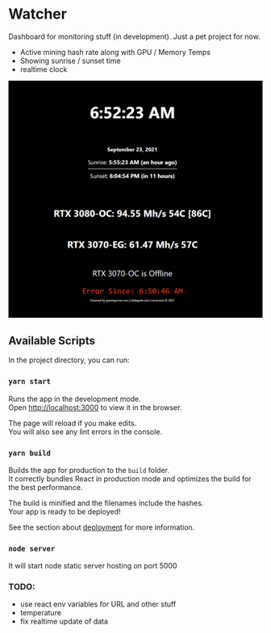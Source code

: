 # Watcher

Dashboard for monitoring stuff (in development). Just a pet project for now.

- Active mining hash rate along with GPU / Memory Temps
- Showing sunrise / sunset time
- realtime clock

![screenshot](./screenshot.png)

## Available Scripts

In the project directory, you can run:

### `yarn start`

Runs the app in the development mode.\
Open [http://localhost:3000](http://localhost:3000) to view it in the browser.

The page will reload if you make edits.\
You will also see any lint errors in the console.

### `yarn build`

Builds the app for production to the `build` folder.\
It correctly bundles React in production mode and optimizes the build for the best performance.

The build is minified and the filenames include the hashes.\
Your app is ready to be deployed!

See the section about [deployment](https://facebook.github.io/create-react-app/docs/deployment) for more information.

### `node server`

It will start node static server hosting on port 5000


### TODO:

- use react env variables for URL and other stuff
- temperature
- fix realtime update of data